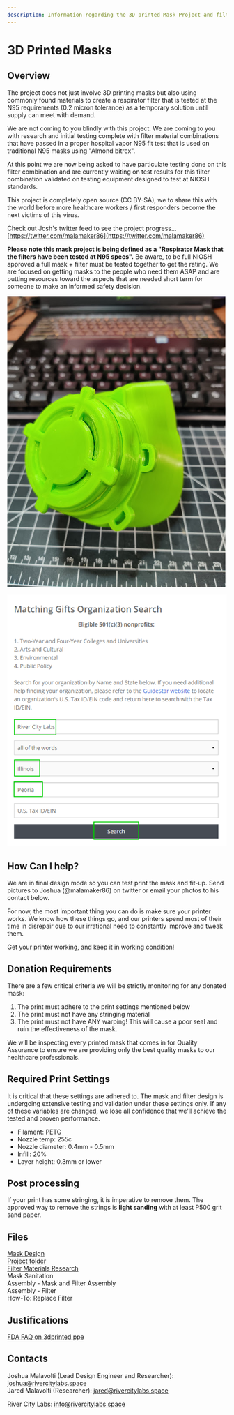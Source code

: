 ```yaml
---
description: Information regarding the 3D printed Mask Project and filter research
---
```


# 3D Printed Masks

## Overview

The project does not just involve 3D printing masks but also using commonly found materials to create a respirator filter that is tested at the N95 requirements \(0.2 micron tolerance\) as a temporary solution until supply can meet with demand.

We are not coming to you blindly with this project. We are coming to you with research and initial testing complete with filter material combinations that have passed in a proper hospital vapor N95 fit test that is used on traditional N95 masks using "Almond bitrex". 

At this point we are now being asked to have particulate testing done on this filter combination and are currently waiting on test results for this filter combination validated on testing equipment designed to test at NIOSH standards. 

This project is completely open source \(CC BY-SA\), we to share this with the world before more healthcare workers / first responders become the next victims of this virus.

Check out Josh's twitter feed to see the project progress...  
[https://twitter.com/malamaker86](https://twitter.com/malamaker86)  
  
 **Please note this mask project is being defined as a "Respirator Mask that the filters have been tested at N95 specs".**  Be aware, to be full NIOSH approved a full mask + filter must be tested together to get the rating.  We are focused on getting masks to the people who need them ASAP and are putting resources toward the aspects that are needed short term for someone to make an informed safety decision.  
  


![](../.gitbook/assets/image%20%2872%29.png)

![](../.gitbook/assets/image%20%2854%29.png)

## How Can I help?

We are in final design mode so you can test print the mask and fit-up.  Send pictures to Joshua \(@malamaker86\) on twitter or email your photos to his contact below.

For now, the most important thing you can do is make sure your printer works. We know how these things go, and our printers spend most of their time in disrepair due to our irrational need to constantly improve and tweak them.

Get your printer working, and keep it in working condition!

## Donation Requirements

There are a few critical criteria we will be strictly monitoring for any donated mask:

1. The print must adhere to the print settings mentioned below
2. The print must not have any stringing material
3. The print must not have ANY warping! This will cause a poor seal and ruin the effectiveness of the mask.

We will be inspecting every printed mask that comes in for Quality Assurance to ensure we are providing only the best quality masks to our healthcare professionals. 

## Required Print Settings

It is critical that these settings are adhered to. The mask and filter design is undergoing extensive testing and validation under these settings only. If any of these variables are changed, we lose all confidence that we'll achieve the tested and proven performance.

* Filament: PETG
* Nozzle temp: 255c
* Nozzle diameter: 0.4mm - 0.5mm
* Infill: 20%
* Layer height: 0.3mm or lower

## Post processing

If your print has some stringing, it is imperative to remove them. The approved way to remove the strings is **light sanding** with at least P500 grit sand paper.

## Files

[Mask Design](https://a360.co/33DCSxO)  
[Project folder](https://drive.google.com/drive/folders/17v80mLmWdSHgmpojCnGb660X7t5SeWA5?usp=sharing)  
[Filter Materials Research](https://docs.google.com/document/d/1PvpCbRg_Sh6PIX0ziEDmQvnjWnJY5d0YOeTuWkOZNnA/edit?usp=sharing)  
Mask Sanitation  
Assembly - Mask and Filter Assembly  
Assembly - Filter  
How-To: Replace Filter

## Justifications

[FDA FAQ on 3dprinted ppe](https://www.fda.gov/medical-devices/3d-printing-medical-devices/faqs-3d-printing-medical-devices-accessories-components-and-parts-during-covid-19-pandemic)

## Contacts

Joshua Malavolti \(Lead Design Engineer and Researcher\): joshua@rivercitylabs.space  
Jared Malavolti \(Researcher\): jared@rivercitylabs.space  


River City Labs: info@rivercitylabs.space

